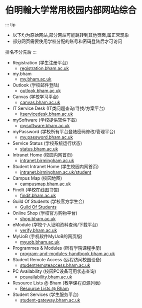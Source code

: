 # 伯明翰大学常用校园内部网站综合

::: tip
* 以下均为原始网站,部分网站可能跳转到其他页面,属正常现象
* 部分网页需要使用学校分配的账号和密码登陆后才可访问

排名不分先后
:::

* Registration (学生注册平台)
    * [registration.bham.ac.uk](https://registration.bham.ac.uk/)
* my.bham
    * [my.bham.ac.uk](https://my.bham.ac.uk/)
* Outlook (学校邮件登陆)
    * [outlook.bham.ac.uk](https://outlook.bham.ac.uk/)
* Canvas (学校学习平台)
    * [canvas.bham.ac.uk](https://canvas.bham.ac.uk/)
* IT Service Desk (IT类问题查询/寻找/方案平台)
    * [itservicedesk.bham.ac.uk](https://itservicedesk.bham.ac.uk/)
* mySoftware (学校提供软件下载)
    * [mysoftware.bham.ac.uk](https://mysoftware.bham.ac.uk/)
* myPassword (学校所有平台登陆密码修改/管理平台)
    * [my.password.bham.ac.uk](https://my.password.bham.ac.uk/)
* Service Status (学校系统运行状态)
    * [status.bham.ac.uk](https://status.bham.ac.uk/)
* Intranet Home (校园内网首页)
    * [intranet.birmingham.ac.uk](https://intranet.birmingham.ac.uk/)
* Student Intranet Home (学生校园内网首页)
    * [intranet.birmingham.ac.uk/student](https://intranet.birmingham.ac.uk/student/)
* Campus Map (校园地图)
    * [campusmap.bham.ac.uk](https://campusmap.bham.ac.uk/)
* FindIt (学校在线图书馆)
    * [findit.bham.ac.uk](http://findit.bham.ac.uk/)
* Guild Of Students (学校官方学生会)
    * [Guild Of Students](https://www.guildofstudents.com/)
* Online Shop (学校官方购物平台)
    * [shop.bham.ac.uk](https://shop.bham.ac.uk/)
* eModule (学校个人证明资料查询/下载平台)
    * [verify.bham.ac.uk](https://verify.bham.ac.uk/)
* MyUoB (手机软件MyUoB的网页版)
    * [myuob.bham.ac.uk](https://myuob.bham.ac.uk/)
* Programmes & Modules (所有学院课程手册)
    * [program-and-modules-handbook.bham.ac.uk](https://program-and-modules-handbook.bham.ac.uk/webhandbooks/WebHandbooks-control-servlet?Action=getSchoolList)
* Student Remote Access (远程访问校园设备)
    * [studentremoteaccess.bham.ac.uk](https://studentremoteaccess.bham.ac.uk/)
* PC Availability (校园PC设备可用状态查询)
    * [pcavailability.bham.ac.uk](https://www.pcavailability.bham.ac.uk/)
* Resource Lists @ Bham (教学课程资源列表)
    * [Resource Lists @ Bham](https://bham.rl.talis.com/index.html)
* Student Services (学生服务平台)
    * [student-gateway.bham.ac.uk](https://student-gateway.bham.ac.uk/)
